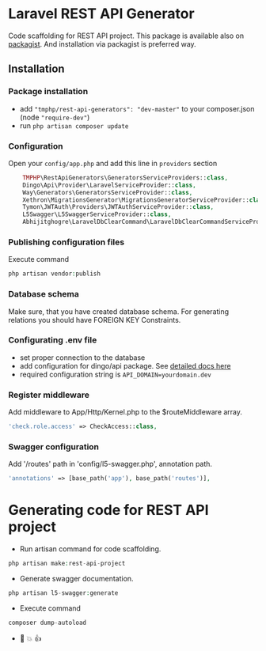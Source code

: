 Laravel REST API Generator
==========================

Code scaffolding for REST API project. 
This package is available also on [packagist](https://packagist.org/packages/tmphp/rest-api-generators). And installation via packagist is preferred way.

## Installation

### Package installation

* add `"tmphp/rest-api-generators": "dev-master"` to your composer.json (node `"require-dev"`)
* run `php artisan composer update`

### Configuration

Open your `config/app.php` and add this line in `providers` section
```php
    TMPHP\RestApiGenerators\GeneratorsServiceProviders::class,
    Dingo\Api\Provider\LaravelServiceProvider::class,
    Way\Generators\GeneratorsServiceProvider::class,
    Xethron\MigrationsGenerator\MigrationsGeneratorServiceProvider::class,
    Tymon\JWTAuth\Providers\JWTAuthServiceProvider::class,
    L5Swagger\L5SwaggerServiceProvider::class,
    Abhijitghogre\LaravelDbClearCommand\LaravelDbClearCommandServiceProvider::class,
```

### Publishing configuration files

Execute command
```php
php artisan vendor:publish
```

### Database schema

Make sure, that you have created database schema. 
For generating relations you should have FOREIGN KEY Constraints.

### Configurating .env file

- set proper connection to the database
- add configuration for dingo/api package. See [detailed docs here](https://github.com/dingo/api/wiki/Configuration)
- required configuration string is `API_DOMAIN=yourdomain.dev`

### Register middleware

Add middleware to App/Http/Kernel.php to the $routeMiddleware array.

```php
'check.role.access' => CheckAccess::class,
```

### Swagger configuration

Add '/routes' path in 'config/l5-swagger.php', annotation path.
```php
'annotations' => [base_path('app'), base_path('routes')],
```

# Generating code for REST API project

* Run artisan command for code scaffolding.

```php
php artisan make:rest-api-project
```

* Generate swagger documentation.

```php
php artisan l5-swagger:generate
```

* Execute command

```php
composer dump-autoload
```

* :elephant: :boom: :+1: